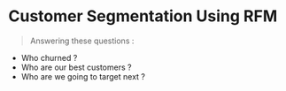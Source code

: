 # Customer Segmentation Using RFM
> Answering these questions :
- Who churned ? 
- Who are our best customers ?
- Who are we going to target next ?
